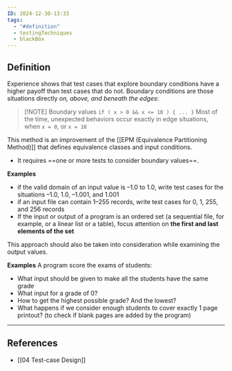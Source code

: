 ```yaml
---
ID: 2024-12-30-13:33
tags:
  - "#definition"
  - testingTechniques
  - blackBox
---
```

## Definition

Experience shows that test cases that explore boundary conditions have a
higher payoff than test cases that do not. Boundary conditions are those situations directly *on, above, and beneath the edges*:

> [!NOTE] Boundary values
   `if ( x > 0 && x <= 10 ) { ... }`
   Most of the time, unexpected behaviors occur exactly in edge situations, when `x = 0`, or `x = 10`

This method is an improvement of the [[EPM (Equivalence Partitioning Method)]] that defines equivalence classes and input conditions.
- It requires ==one or more tests to consider boundary values==.

**Examples**
- if the valid domain of an input value is –1.0 to 1.0, write test cases for the situations –1.0, 1.0, –1.001, and 1.001
- if an input file can contain 1–255 records, write test cases for 0, 1, 255, and 256 records
- If the input or output of a program is an ordered set (a sequential file, for example, or a linear list or a table), focus attention on **the first and last elements of the set**

This approach should also be taken into consideration while examining the output values.

**Examples**
A program score the exams of students:
- What input should be given to make all the students have the same grade
- What input for a grade of 0?
- How to get the highest possible grade? And the lowest?
- What happens if we consider enough students to cover exactly 1 page printout? (to check if blank pages are added by the program)

---
## References
- [[04 Test-case Design]]